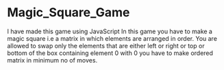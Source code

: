 # Magic_Square_Game
I have made this game using JavaScript
In this game you have to make a magic square i.e a matrix in which elements are arranged in order.  You are allowed to swap only the elements that are either left or right or top or bottom of the box containing element 0 with 0 you have to make ordered matrix in minimum no of moves.
